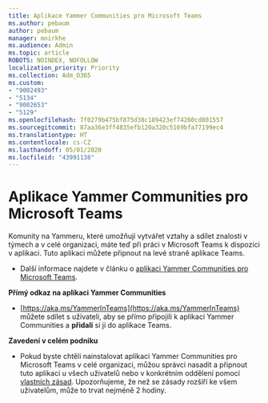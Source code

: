 ```yaml
---
title: Aplikace Yammer Communities pro Microsoft Teams
ms.author: pebaum
author: pebaum
manager: mnirkhe
ms.audience: Admin
ms.topic: article
ROBOTS: NOINDEX, NOFOLLOW
localization_priority: Priority
ms.collection: Adm_O365
ms.custom:
- "9002493"
- "5134"
- "9002653"
- "5129"
ms.openlocfilehash: 7f0279b475bf875d38c189423ef74260cd801557
ms.sourcegitcommit: 87aa36e3ff4835efb120a320c5169bfa77199ec4
ms.translationtype: HT
ms.contentlocale: cs-CZ
ms.lasthandoff: 05/01/2020
ms.locfileid: "43991138"
---
```

# <a name="yammer-communities-app-for-microsoft-teams"></a>Aplikace Yammer Communities pro Microsoft Teams

Komunity na Yammeru, které umožňují vytvářet vztahy a sdílet znalosti v týmech a v celé organizaci, máte teď při práci v Microsoft Teams k dispozici v aplikaci. Tuto aplikaci můžete připnout na levé straně aplikace Teams. 

- Další informace najdete v článku o [aplikaci Yammer Communities pro Microsoft Teams](https://go.microsoft.com/fwlink/?linkid=2127757&clcid=0x409).

**Přímý odkaz na aplikaci Yammer Communities**

- [https://aka.ms/YammerInTeams](https://aka.ms/YammerInTeams) můžete sdílet s uživateli, aby se přímo připojili k aplikaci Yammer Communities a **přidali** si ji do aplikace Teams.

**Zavedení v celém podniku**

- Pokud byste chtěli nainstalovat aplikaci Yammer Communities pro Microsoft Teams v celé organizaci, můžou správci nasadit a připnout tuto aplikaci u všech uživatelů nebo v konkrétním oddělení pomocí [vlastních zásad](https://docs.microsoft.com/microsoftteams/manage-apps). Upozorňujeme, že než se zásady rozšíří ke všem uživatelům, může to trvat nejméně 2 hodiny.
